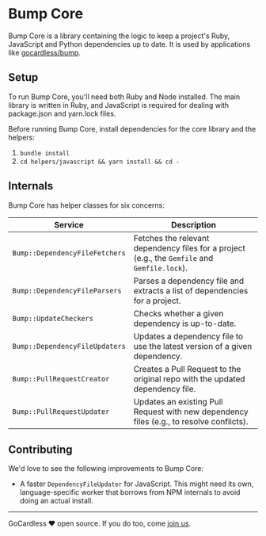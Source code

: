 # Bump Core

Bump Core is a library containing the logic to keep a project's Ruby,
JavaScript and Python dependencies up to date. It is used by applications like
[gocardless/bump](https://github.com/gocardless/bump).

## Setup

To run Bump Core, you'll need both Ruby and Node installed. The main library is
written in Ruby, and JavaScript is required for dealing with package.json and
yarn.lock files.

Before running Bump Core, install dependencies for the core library and the
helpers:

1. `bundle install`
2. `cd helpers/javascript && yarn install && cd -`

## Internals

Bump Core has helper classes for six concerns:

| Service                        | Description                                                                                   |
|--------------------------------|-----------------------------------------------------------------------------------------------|
| `Bump::DependencyFileFetchers` | Fetches the relevant dependency files for a project (e.g., the `Gemfile` and `Gemfile.lock`). |
| `Bump::DependencyFileParsers`  | Parses a dependency file and extracts a list of dependencies for a project.                   |
| `Bump::UpdateCheckers`         | Checks whether a given dependency is up-to-date.                                              |
| `Bump::DependencyFileUpdaters` | Updates a dependency file to use the latest version of a given dependency.                    |
| `Bump::PullRequestCreator`     | Creates a Pull Request to the original repo with the updated dependency file.                 |
| `Bump::PullRequestUpdater`     | Updates an existing Pull Request with new dependency files (e.g., to resolve conflicts).      |

## Contributing

We'd love to see the following improvements to Bump Core:

- A faster `DependencyFileUpdater` for JavaScript. This might need its own,
  language-specific worker that borrows from NPM internals to avoid doing an
  actual install.

---

GoCardless ♥ open source. If you do too, come [join us](https://gocardless.com/about/jobs/software-engineer/).
